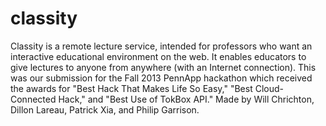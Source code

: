 classity
========
Classity is a remote lecture service, intended for professors who want an interactive educational environment on the web. It enables educators to give lectures to anyone from anywhere (with an Internet connection). This was our submission for the Fall 2013 PennApp hackathon which received the awards for "Best Hack That Makes Life So Easy," "Best Cloud-Connected Hack," and "Best Use of TokBox API." Made by Will Chrichton, Dillon Lareau, Patrick Xia, and Philip Garrison.
